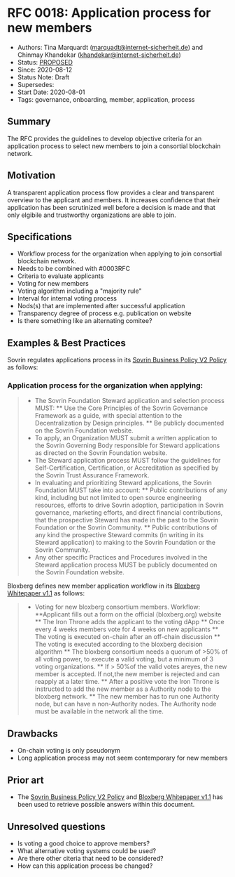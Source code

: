
# RFC 0018: Application process for new members
- Authors: Tina Marquardt (marquadt@internet-sicherheit.de) and Chinmay Khandekar (khandekar@internet-sicherheit.de) 
- Status: [PROPOSED](/0001-rfc-process/README.md)
- Since: 2020-08-12 
- Status Note: Draft
- Supersedes:
- Start Date: 2020-08-01
- Tags: governance, onboarding, member, application, process

## Summary

The RFC provides the guidelines to develop objective criteria for an application process to select new members to join a consortial blockchain network.
 
## Motivation

A transparent application process flow provides a clear and transparent overview to the applicant and members. It increases confidence that their application has been scrutinized well before a decision is made and that only elgibile and trustworthy organizations are able to join.


## Specifications

* Workflow process for the organization when applying to join consortial blockchain network.
* Needs to be combined with #0003RFC
* Criteria to evaluate applicants
* Voting for new members
* Voting algorithm including a "majority rule"
* Interval for internal voting process
* Nods(s) that are implemented after successful application
* Transparency degree of process e.g. publication on website
* Is there something like an alternating comitee?

## Examples & Best Practices

Sovrin regulates applications process in its [Sovrin Business Policy V2 Policy](https://sovrin.org/wp-content/uploads/Sovrin-Steward-Business-Policies-V2.pdf) as follows:

### Application process for the organization when applying:
> * The Sovrin Foundation Steward application and selection process MUST:
>   ** Use the Core Principles of the Sovrin Governance Framework as a guide, with special attention to the Decentralization by Design principles.
>   ** Be publicly documented on the Sovrin Foundation website.
> * To apply, an Organization MUST submit a written application to the Sovrin Governing Body responsible for Steward applications as directed on the Sovrin Foundation website.
> * The Steward application process MUST follow the guidelines for Self-Certification, Certification, or Accreditation as specified by the Sovrin Trust Assurance Framework.
> * In evaluating and prioritizing Steward applications, the Sovrin Foundation MUST take into account:
>   ** Public contributions of any kind, including but not limited to open source engineering resources, efforts to drive Sovrin adoption, participation in Sovrin governance, marketing efforts, and direct financial contributions, that the prospective Steward has made in the past to the Sovrin Foundation or the Sovrin Community.
>   ** Public contributions of any kind the prospective Steward commits (in writing in its Steward application) to making to the Sovrin Foundation or the Sovrin Community.
> * Any other specific Practices and Procedures involved in the Steward application process MUST be publicly documented on the Sovrin Foundation website.

Bloxberg defines new member application workflow in its [Bloxberg Whitepaper v1.1](https://bloxberg.org/wp-content/uploads/2020/02/bloxberg_whitepaper_1.1.pdf) as follows:
> * Voting for new bloxberg consortium members. Workflow:
>   **Applicant fills out a form on the official (bloxberg.org) website
>   ** The Iron Throne adds the applicant to the voting dApp
>   ** Once every 4 weeks members vote for 4 weeks on new applicants
>   ** The voting is executed on-chain after an off-chain discussion
>   ** The voting is executed according to the bloxberg decision algorithm
>   ** The bloxberg consortium needs a quorum of >50% of all voting power, to execute a valid voting, but a minimum of 3 voting organizations.
>   ** If > 50%of the valid votes areyes, the new member is accepted. If not,the new member is rejected and can reapply at a later time.
>   ** After a positive vote the Iron Throne is instructed to add the new member as a Authority node to the bloxberg network.
>   ** The new member has to run one Authority node, but can have n non-Authority nodes. The Authority node must be available in the network all the time.

## Drawbacks 

* On-chain voting is only pseudonym
* Long application process may not seem contemporary for new members

## Prior art

* The [Sovrin Business Policy V2 Policy](https://sovrin.org/wp-content/uploads/Sovrin-Steward-Business-Policies-V2.pdf) and [Bloxberg Whitepaper v1.1](https://bloxberg.org/wp-content/uploads/2020/02/bloxberg_whitepaper_1.1.pdf) has been used to retrieve possible answers within this document. 

## Unresolved questions

* Is voting a good choice to approve members?
* What alternative voting systems could be used?
* Are there other citeria that need to be considered?
* How can this application process be changed?
